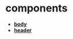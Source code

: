 <!-- generated by markdown-notes-tree -->

# components

<!-- optional markdown-notes-tree directory description starts here -->

<!-- optional markdown-notes-tree directory description ends here -->

- [**body**](body)
- [**header**](header)
